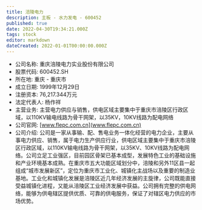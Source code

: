 ```yaml
---
title: 涪陵电力
description: 主板 - 水力发电 - 600452
published: true
date: 2022-04-30T19:34:21.000Z
tags: stock
editor: markdown
dateCreated: 2022-01-01T00:00:00.000Z
---
```


- 公司名称: 重庆涪陵电力实业股份有限公司
- 股票代码: 600452.SH
- 所在地: 重庆 - 重庆市
- 成立日期: 1999年12月29日
- 注册资本: 76,217.344万元
- 法定代表人: 杨作祥
- 主营业务: 主营电力供应与销售，供电区域主要集中于重庆市涪陵区行政区域，以110KV输电线路为骨干网架，以35KV，10KV线路为配电网络
- 公司官网: [www.flepc.com.cn](www.flepc.com.cn)
- 公司介绍: 公司是一家从事输、配、售电业务一体化经营的电力企业，主要从事电力供应、销售，属于电力生产供应行业，供电区域主要集中于重庆市涪陵区行政区域，以110KV输电线路为骨干网架，以35KV、10KV线路为配电网络。公司立足工业强区，目前园区骨架已基本成型，发展特色工业的基础设施和产业环境基本成熟。在重庆市五大功能区域划分中，涪陵和另外11区县一起组成“城市发展新区”，定位为重庆市工业化、城镇化主战场以及重要的制造业基地。工业化和城镇化发展是涪陵区近几年经济发展的主旋律，公司既能直接受益城镇化进程，又能从涪陵区工业经济发展中获益。公司拥有完整的供电网络，能够为供电辖区提供优质、可靠的供电服务，保证了对辖区电力供应的市场优势。



